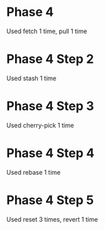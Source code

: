 # Phase 4
Used fetch 1 time, pull 1 time

# Phase 4 Step 2
Used stash 1 time

# Phase 4 Step 3
Used cherry-pick 1 time

# Phase 4 Step 4
Used rebase 1 time

# Phase 4 Step 5
Used reset 3 times, revert 1 time